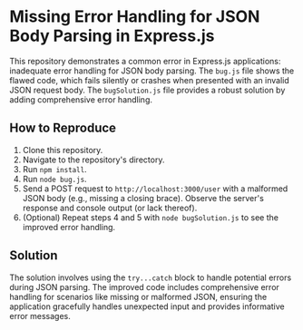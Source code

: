 # Missing Error Handling for JSON Body Parsing in Express.js

This repository demonstrates a common error in Express.js applications: inadequate error handling for JSON body parsing.  The `bug.js` file shows the flawed code, which fails silently or crashes when presented with an invalid JSON request body. The `bugSolution.js` file provides a robust solution by adding comprehensive error handling.

## How to Reproduce

1. Clone this repository.
2. Navigate to the repository's directory.
3. Run `npm install`.
4. Run `node bug.js`.
5. Send a POST request to `http://localhost:3000/user` with a malformed JSON body (e.g., missing a closing brace). Observe the server's response and console output (or lack thereof).
6. (Optional) Repeat steps 4 and 5 with `node bugSolution.js` to see the improved error handling.

## Solution

The solution involves using the `try...catch` block to handle potential errors during JSON parsing.  The improved code includes comprehensive error handling for scenarios like missing or malformed JSON, ensuring the application gracefully handles unexpected input and provides informative error messages.